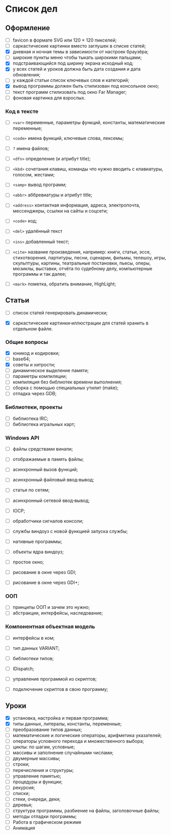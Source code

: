 ﻿# Список дел

## Оформление

* [ ] favicon в формате SVG или 120 × 120 пикселей;
* [ ] саркастические картинки вместо заглушек в списке статей;
* [x] дневная и ночная темы в зависимости от настроек браузёра;
* [ ] широкие пункты меню чтобы тыкать широкими пальцами;
* [x] подстраивающийся под ширину экрана исходный код;
* [x] у всех статей и уроков должна быть дата создания и дата обновления;
* [ ] у каждой статьи список ключевых слов и категорий;
* [x] вывод программы должен быть стилизован под консольное окно;
* [ ] текст программ стилизовать под окно Far Manager;
* [ ] фоновая картинка для взрослых.

### Код в тексте

* [ ] `<var>` переменные, параметры функций, константы, математические переменные;
* [ ] `<code>` имена функций, ключевые слова, лексемы;
* [ ] `?` имена файлов;
* [ ] `<dfn>` определение (и атрибут title);
* [ ] `<kbd>` сочетания клавиш, команды что нужно вводить с клавиатуры, голосом, жестами;
* [ ] `<samp>` вывод программ;
* [ ] `<abbr>` аббревиатуры и атрибут title;
* [ ] `<address>` контактная информация, адреса, электропочта, мессенджеры, ссылки на сайты и соцсети;
* [ ] `<code>` код;
* [ ] `<del>` удалённый текст
* [ ] `<ins>` добавленный текст;
* [ ] `<cite>` название произведения, например: книги, статьи, эссе, стихотворения, партитуры, песни, сценарии, фильмы, телешоу, игры, скульптуры, картины, театральные постановки, пьесы, оперы, мюзиклы, выставки, отчёта по судебному делу, компьютерные программы и так далее;
* [ ] `<mark>` пометка, обратить внимание, HighLight;


## Статьи

* [ ] список статей генерировать динамически;
* [x] саркастические картинки‐иллюстрации для статей хранить в отдельном файле.


### Общие вопросы

* [x] юникод и кодировки;
* [ ] base64;
* [x] советы и хитрости;
* [ ] динамическое выделение памяти;
* [ ] параметры компиляции;
* [ ] компиляция без библиотек времени выполнения;
* [ ] сборка с помощью специальных утилит (make);
* [ ] отладка через GDB;

### Библиотеки, проекты

* [ ] библиотека IRC;
* [ ] библиотека игральных карт;

### Windows API

* [ ] файлы средствами винапи;
* [ ] отображаемые в память файлы;
* [ ] асинхронный вызов функций;
* [ ] асинхронный файловый ввод‐вывод;
* [ ] статья по сетям;
* [ ] асинхронный сетевой ввод‐вывод;
* [ ] IOCP;
* [ ] обработчики сигналов консоли;
* [ ] службы виндоуз с новой функцией запуска службы;
* [ ] нативные программы;
* [ ] объекты ядра виндоуз;
* [ ] простое окно;
* [ ] рисование в окне через GDI;
* [ ] рисование в окне через GDI+;


### ООП

* [ ] принципы ООП и зачем это нужно;
* [ ] абстракции, интерфейсы, наследование;

### Компонентная объектная модель

* [ ] интерфейсы в ком;
* [ ] тип данных VARIANT;
* [ ] библиотеки типов;
* [ ] IDispatch;
* [ ] управление программой из скриптов;
* [ ] подключение скриптов в свою программу;


## Уроки

* [x] установка, настройка и первая программа;
* [x] типы данных, литералы, константы, переменные;
* [ ] преобразование типов данных;
* [ ] математические и логические операторы, арифметика указателей;
* [ ] операторы условного перехода и множественного выбора;
* [ ] циклы: по шагам, условные;
* [ ] массивы и заполнение случайными числами;
* [ ] двумерные массивы;
* [ ] строки;
* [ ] перечисления и структуры;
* [ ] управление памятью;
* [ ] процедуры и функции;
* [ ] рекурсия;
* [ ] списки;
* [ ] стеки, очереди, деки;
* [ ] деревья;
* [ ] структура программы, разбиение на файлы, заголовочные файлы;
* [ ] методы отладки программы;
* [ ] Работа в графическом режиме
* [ ] Анимация
